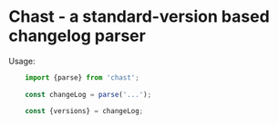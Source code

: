 # Chast - a standard-version based changelog parser
Usage:

```javascript
    import {parse} from 'chast';
    
    const changeLog = parse('...');

    const {versions} = changeLog;
```
